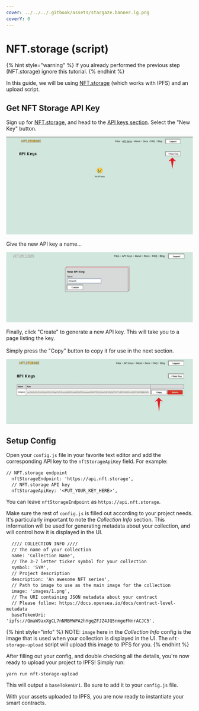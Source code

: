 ```yaml
---
cover: ../../../.gitbook/assets/stargaze.banner.lg.png
coverY: 0
---
```


# NFT.storage (script)

{% hint style="warning" %}
If you already performed the previous step (NFT.storage) ignore this tutorial.
{% endhint %}

In this guide, we will be using [NFT.storage](https://nft.storage) (which works with IPFS) and an upload script.

## Get NFT Storage API Key

Sign up for [NFT.storage](https://nft.storage), and head to the [API keys section](https://nft.storage/manage/). Select the "New Key" button.

![Create a new API key](../../../.gitbook/assets/newKey.jpg)

Give the new API key a name...

![](../../../.gitbook/assets/newKeyName.png)

Finally, click "Create" to generate a new API key. This will take you to a page listing the key.\
\
Simply press the "Copy" button to copy it for use in the next section.

![Copy the key for use in your config.js file.](../../../.gitbook/assets/newKeyCopy.jpg)

## Setup Config

Open your `config.js` file in your favorite text editor and add the corresponding API key to the `nftStorageApiKey` field. For example:

```
// NFT.storage endpoint
  nftStorageEndpoint: 'https://api.nft.storage',
  // NFT.storage API key
  nftStorageApiKey: '<PUT_YOUR_KEY_HERE>',
```

You can leave `nftStorageEndpoint` as `https://api.nft.storage`.

Make sure the rest of `config.js` is filled out according to your project needs. It's particularly important to note the _Collection Info_ section. This information will be used for generating metadata about your collection, and will control how it is displayed in the UI.

```
  //// COLLECTION INFO ////
  // The name of your collection
  name: 'Collection Name',
  // The 3-7 letter ticker symbol for your collection
  symbol: 'SYM',
  // Project description
  description: 'An awesome NFT series',
  // Path to image to use as the main image for the collection
  image: 'images/1.png',
  // The URI containing JSON metadata about your contract
  // Please follow: https://docs.opensea.io/docs/contract-level-metadata
  baseTokenUri: 'ipfs://QmaW9axXgCL7nNMBMWPA2hYgqZFJZ4JQ5nmgeFNnrACJC5',
```

{% hint style="info" %}
NOTE: `image` here in the _Collection Info_ config is the image that is used when your collection is displayed in the UI. The `nft-storage-upload` script will upload this image to IPFS for you.
{% endhint %}

After filling out your config, and double checking all the details, you're now ready to upload your project to IPFS! Simply run:

```
yarn run nft-storage-upload
```

This will output a `baseTokenUri`. Be sure to add it to your `config.js` file.

With your assets uploaded to IPFS, you are now ready to instantiate your smart contracts.
